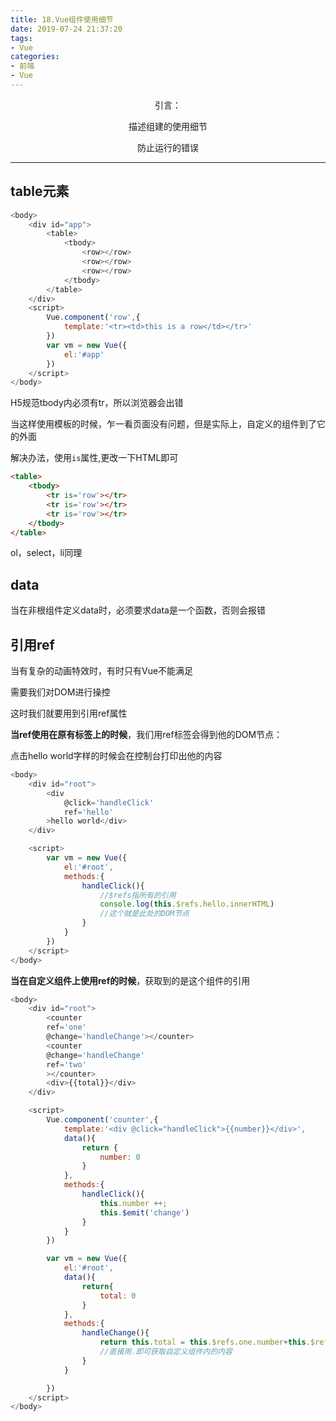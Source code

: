 ```yaml
---
title: 18.Vue组件使用细节
date: 2019-07-24 21:37:20
tags: 
- Vue
categories: 
- 前端
- Vue
---
```

<center>
引言：

描述组建的使用细节

防止运行的错误
</center>

<!--more-->

---------

## table元素

```js
<body>
	<div id="app">
		<table>
			<tbody>
				<row></row>
				<row></row>
				<row></row>
			</tbody>
		</table>
	</div>
	<script>
		Vue.component('row',{
			template:'<tr><td>this is a row</td></tr>'
		})
		var vm = new Vue({
			el:'#app'
		})
	</script>
</body>
```
H5规范tbody内必须有tr，所以浏览器会出错

当这样使用模板的时候，乍一看页面没有问题，但是实际上，自定义的组件到了它的外面

解决办法，使用`is`属性,更改一下HTML即可
```HTML
<table>
	<tbody>
		<tr is='row'></tr>
		<tr is='row'></tr>
		<tr is='row'></tr>
	</tbody>
</table>
```
ol，select，li同理

## data

当在非根组件定义data时，必须要求data是一个函数，否则会报错

## 引用ref

当有复杂的动画特效时，有时只有Vue不能满足

需要我们对DOM进行操控

这时我们就要用到引用ref属性



**当ref使用在原有标签上的时候**，我们用ref标签会得到他的DOM节点：

点击hello world字样的时候会在控制台打印出他的内容

```js
<body>
	<div id="root">
		<div 
			@click='handleClick'
			ref='hello'
		>hello world</div>
	</div>

	<script>
		var vm = new Vue({
			el:'#root',
			methods:{
				handleClick(){
					//$refs指所有的引用
					console.log(this.$refs.hello.innerHTML)
					//这个就是此处的DOM节点
				}
			}
		})
	</script>
</body>
```
**当在自定义组件上使用ref的时候**，获取到的是这个组件的引用
```js
<body>
	<div id="root">
		<counter 
		ref='one'
		@change='handleChange'></counter>
		<counter 
		@change='handleChange'
		ref='two'
		></counter>
		<div>{{total}}</div>
	</div>

	<script>
		Vue.component('counter',{
			template:'<div @click="handleClick">{{number}}</div>',
			data(){
				return {
					number: 0
				}
			},
			methods:{
				handleClick(){
					this.number ++;
					this.$emit('change')
				}
			}
		})

		var vm = new Vue({
			el:'#root',
			data(){
				return{
					total: 0
				}
			},
			methods:{
				handleChange(){
					return this.total = this.$refs.one.number+this.$refs.two.number
					//直接用.即可获取自定义组件内的内容
				}
			}

		})
	</script>
</body>
```

